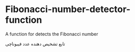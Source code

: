 # Fibonacci-number-detector-function
A function for detects the Fibonacci number

تابع تشخیص دهنده عدد فیبوناچی
